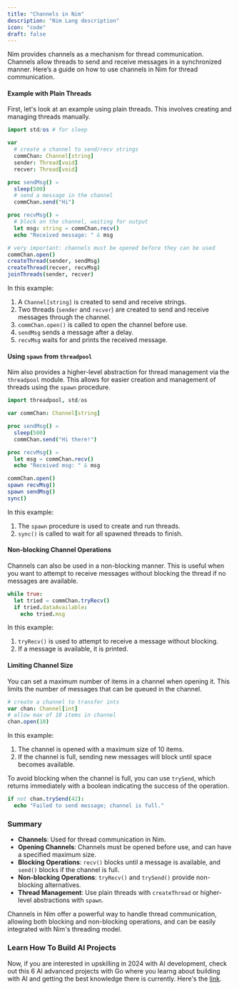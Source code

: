 ```yaml
---
title: "Channels in Nim"
description: "Nim Lang description"
icon: "code"
draft: false
---
```


Nim provides channels as a mechanism for thread communication. Channels allow threads to send and receive messages in a synchronized manner. Here’s a guide on how to use channels in Nim for thread communication.

#### Example with Plain Threads

First, let's look at an example using plain threads. This involves creating and managing threads manually.

```nim
import std/os # for sleep

var
  # create a channel to send/recv strings
  commChan: Channel[string]
  sender: Thread[void]
  recver: Thread[void]

proc sendMsg() =
  sleep(500)
  # send a message in the channel
  commChan.send("Hi")

proc recvMsg() =
  # block on the channel, waiting for output
  let msg: string = commChan.recv()
  echo "Received message: " & msg

# very important: channels must be opened before they can be used
commChan.open()
createThread(sender, sendMsg)
createThread(recver, recvMsg)
joinThreads(sender, recver)
```

In this example:
1. A `Channel[string]` is created to send and receive strings.
2. Two threads (`sender` and `recver`) are created to send and receive messages through the channel.
3. `commChan.open()` is called to open the channel before use.
4. `sendMsg` sends a message after a delay.
5. `recvMsg` waits for and prints the received message.

#### Using `spawn` from `threadpool`

Nim also provides a higher-level abstraction for thread management via the `threadpool` module. This allows for easier creation and management of threads using the `spawn` procedure.

```nim
import threadpool, std/os

var commChan: Channel[string]

proc sendMsg() =
  sleep(500)
  commChan.send("Hi there!")

proc recvMsg() =
  let msg = commChan.recv()
  echo "Received msg: " & msg

commChan.open()
spawn recvMsg()
spawn sendMsg()
sync()
```

In this example:
1. The `spawn` procedure is used to create and run threads.
2. `sync()` is called to wait for all spawned threads to finish.

#### Non-blocking Channel Operations

Channels can also be used in a non-blocking manner. This is useful when you want to attempt to receive messages without blocking the thread if no messages are available.

```nim
while true:
  let tried = commChan.tryRecv()
  if tried.dataAvailable:
    echo tried.msg
```

In this example:
1. `tryRecv()` is used to attempt to receive a message without blocking.
2. If a message is available, it is printed.

#### Limiting Channel Size

You can set a maximum number of items in a channel when opening it. This limits the number of messages that can be queued in the channel.

```nim
# create a channel to transfer ints
var chan: Channel[int]
# allow max of 10 items in channel
chan.open(10)
```

In this example:
1. The channel is opened with a maximum size of 10 items.
2. If the channel is full, sending new messages will block until space becomes available.

To avoid blocking when the channel is full, you can use `trySend`, which returns immediately with a boolean indicating the success of the operation.

```nim
if not chan.trySend(42):
  echo "Failed to send message; channel is full."
```

### Summary

- **Channels**: Used for thread communication in Nim.
- **Opening Channels**: Channels must be opened before use, and can have a specified maximum size.
- **Blocking Operations**: `recv()` blocks until a message is available, and `send()` blocks if the channel is full.
- **Non-blocking Operations**: `tryRecv()` and `trySend()` provide non-blocking alternatives.
- **Thread Management**: Use plain threads with `createThread` or higher-level abstractions with `spawn`.

Channels in Nim offer a powerful way to handle thread communication, allowing both blocking and non-blocking operations, and can be easily integrated with Nim's threading model.

### Learn How To Build AI Projects

Now, if you are interested in upskilling in 2024 with AI development, check out this 6 AI advanced projects with Go where you learng about building with AI and getting the best knowledge there is currently. Here's the [link](https://akhilsharmatech.gumroad.com/l/zgxqq).
